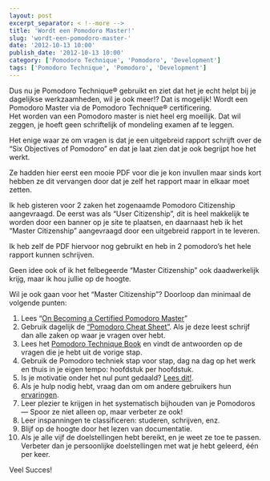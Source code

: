 ```yaml
---
layout: post
excerpt_separator: < !--more -->
title: 'Wordt een Pomodoro Master!'
slug: 'wordt-een-pomodoro-master-'
date: '2012-10-13 10:00'
publish_date: '2012-10-13 10:00'
category: ['Pomodoro Technique', 'Pomodoro', 'Development']
tags: ['Pomodoro Technique', 'Pomodoro', 'Development']
---
```

Dus nu je Pomodoro Technique® gebruikt en ziet dat het je echt helpt bij je
dagelijkse werkzaamheden, wil je ook meer!? Dat is mogelijk! Wordt een
Pomodoro Master via de Pomodoro Technique® certificering.  
Het worden van een Pomodoro master is niet heel erg moeilijk. Dat wil zeggen,
je hoeft geen schriftelijk of mondeling examen af te leggen.  
  
Het enige waar ze om vragen is dat je een uitgebreid rapport schrijft over de
“Six Objectives of Pomodoro” en dat je laat zien dat je ook begrijpt hoe het
werkt.  
  
Ze hadden hier eerst een mooie PDF voor die je kon invullen maar sinds kort
hebben ze dit vervangen door dat je zelf het rapport maar in elkaar moet
zetten.  
  
Ik heb gisteren voor 2 zaken het zogenaamde Pomodoro Citizenship aangevraagd.
De eerst was als “User Citizenship”, dit is heel makkelijk te worden door een
banner op je site te plaatsen, en daarnaast heb ik het “Master Citizenship”
aangevraagd door een uitgebreid rapport in te leveren.  
  
Ik heb zelf de PDF hiervoor nog gebruikt en heb in 2 pomodoro’s het hele
rapport kunnen schrijven.  
  
Geen idee ook of ik het felbegeerde “Master Citizenship” ook daadwerkelijk
krijg, maar ik hou jullie op de hoogte.  
  
Wil je ook gaan voor het “Master Citizenship”? Doorloop dan minimaal de
volgende punten:

  1. Lees “[On Becoming a Certified Pomodoro Master](http://www.pomodorotechnique.com/page/on-becoming-a-certified-pomodoro-master/)”
  2. Gebruik dagelijk de [“Pomodoro Cheat Sheet”](http://www.pomodorotechnique.com/wp-content/themes/pomodoro/pdf/Pomodoro-Cheat-Sheet.pdf). Als je deze leest schrijf dan alle zaken op waar je vragen over hebt.
  3. Lees het [Pomodoro Technique Book](http://www.pomodorotechnique.com/book/) en vindt de antwoorden op de vragen die je hebt uit de vorige stap.
  4. Gebruik de Pomodoro techniek stap voor stap, dag na dag op het werk en thuis in je eigen tempo: hoofdstuk per hoofdstuk.
  5. Is je motivatie onder het nul punt gedaald? [Lees dit!](http://www.fcgarage.com/2009/10/i-dont-want-to-be-motivated-by-anyone-but-myself.html).
  6. Als je hulp nodig hebt, vraag dan om om andere gebruikers hun [ervaringen](http://www.pomodorotechnique.com/experiences/).
  7. Leer plezier te krijgen in het systematisch bijhouden van je Pomodoros — Spoor ze niet alleen op, maar verbeter ze ook!
  8. Leer inspanningen te classificeren: studeren, schrijven, enz.
  9. Blijf op de hoogte door het lezen van documentatie.
  10. Als je alle vijf de doelstellingen hebt bereikt, en je weet ze toe te passen. Verbeter dan je persoonlijke doelstellingen met wat je hebt geleerd, één per keer.

Veel Succes!

